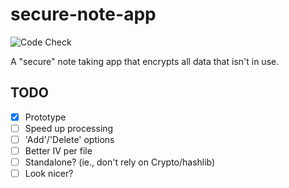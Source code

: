 # secure-note-app
![Code Check](https://github.com/ch0rl/secure-note-app/actions/workflows/lint.yml/badge.svg)

A "secure" note taking app that encrypts all data that isn't in use.

## TODO
- [x] Prototype
- [ ] Speed up processing
- [ ] 'Add'/'Delete' options
- [ ] Better IV per file
- [ ] Standalone? (ie., don't rely on Crypto/hashlib)
- [ ] Look nicer?
